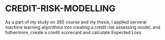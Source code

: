 # CREDIT-RISK-MODELLING
 As a part of my study on 365 course and my thesis, i applied serveral machine learning algorithms into creating a credit risk assessing model, and futhermore, create a credit scorecard and calculate Expected Loss
